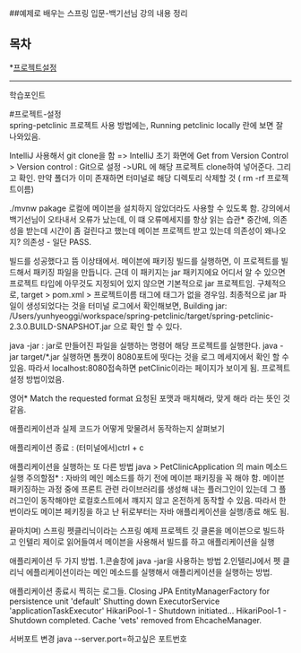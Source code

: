 ##예제로 배우는 스프링 입문-백기선님 강의 내용 정리

목차
---

*[프로젝트설정](#프로젝트-설정)    

***


학습포인트

#프로젝트-설정    
spring-petclinic 프로젝트 사용 방법에는,
Running petclinic locally 란에 보면 잘 나와있음.

 IntelliJ 사용해서 git clone을 함
 => IntelliJ 초기 화면에 Get from Version Control > Version control : Git으로 설정 ->URL 에 해당 프로젝트 clone하여 넣어준다. 그리고 확인. 만약 폴더가 이미 존재하면 터미널로 해당 디렉토리 삭제할 것 ( rm -rf 프로젝트이름)

 ./mvnw pakage
로컬에 메이븐을 설치하지 않았더라도 사용할 수 있도록 함.
강의에서 백기선님이 오타내서 오류가 났는데, 이 떄 오류메세지를 항상 읽는 습관*
중간에,
의존성을 받는데 시간이 좀 걸린다고 했는데 메이븐 프로젝트 받고 있는데 의존성이 왜나오지?
의존성 - 
일단 PASS.

빌드를 성공했다고 뜸 이상태에서.
메이븐에 패키징 빌드를 실행하면, 이 프로젝트를 빌드해서 패키징 파일을 만듭니다.
근데 이 패키지는 jar 패키지에요 어디서 알 수 있으면 프로젝트 타입에 아무것도 지정되어 있지 않으면 기본적으로 jar 프로젝트임.  구체적으로,
target > pom.xml > 프로젝트이름 태그에 <packaging> 태그가 없을 경우임.
최종적으로 jar 파일이 생성되었다는 것을 터미널 로그에서 확인해보면,
 Building jar: /Users/yunhyeoggi/workspace/spring-petclinic/target/spring-petclinic-2.3.0.BUILD-SNAPSHOT.jar
으로 확인 할 수 있다.

java -jar : jar로 만들어진 파일을 실행하는 명령어
해당 프로젝트를 실행한다.
java -jar target/*.jar
실행하면 톰캣이 8080포트에 떳다는 것을 로그 메세지에서 확인 할 수 있음.
따라서 localhost:8080접속하면 petClinic이라는 페이지가 보이게 됨.
프로젝트 설정 방법이었음.

영어*
Match the requested format  요청된 포맷과 매치해라, 맞게 해라 라는 뜻인 것 같음.

애플리케이션과 실제 코드가 어떻게 맞물려서 동작하는지 살펴보기

애플리케이션 종료 : (터미널에서)ctrl + c

애플리케이션을 실행하는 또 다른 방법
java  > PetClinicApplication 의 main 메소드 실행
주의할점*
: 자바의 메인 메소드를 하기 전에 메이븐 패키징을 꼭 해야 함.
 메이븐 패키징하는 과정 중에 프론트 관련 라이브러리를 생성해 내는 플러그인이 있는데 그 플러그인이 동작해야만 로컬호스트에서 꺠지지 않고 온전하게 동작할 수 있음.
따라서 한 번이라도 메이븐 페키징을 하고 난 뒤로부터는 자바 애플리케이션을 실행/종료 해도 됨.

끝마치며)
스프링 펫클리닉이라는 스프링 예제 프로젝트 깃 클론을 메이븐으로 빌드하고 인텔리 제이로 읽어들여서 메이븐을 사용해서 빌드를 하고 애플리케이션을 실행

애플리케이션 두 가지 방법.
1.콘솔창에 java -jar을 사용하는 방법
2.인텔리J에서 펫 클리닉 에플리케이션이라는 메인 메소드를 실행해서 애플리케이션을 실행하는 방법.

애플리케이션 종료시 찍히는 로그들.
Closing JPA EntityManagerFactory for persistence unit 'default'
 Shutting down ExecutorService 'applicationTaskExecutor'
HikariPool-1 - Shutdown initiated...
 HikariPool-1 - Shutdown completed.
 Cache 'vets' removed from EhcacheManager.

서버포트 변경
java --server.port=하고싶은 포트번호


